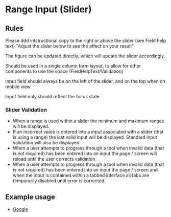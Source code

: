 # Range Input (Slider)

## Rules

Please ddd intstructional copy to the right or above the slider (see Field help text) "Adjust the slider below to see the affect on your result"

The figure can be updated directly, which will update the slider accordingly.

Should be used in a single column form layout, to allow for other components to use the space (FieldHelpText/Validation)

Input field should always be on the left of the slider, and on the top when on mobile view.

Input field only should reflect the focus state

### Slider Validation

* When a range is used within a slider the minimum and maximum ranges will be displayed.
* If an incorrect value is entered into a input associated with a slider (that is using a range) the last valid input will be displayed. Standard input validation will also be displayed.
* When a user attempts to progress through a tool when invalid data (that is not required) has been entered into an input the page / screen will reload until the user corrects validation.
* When a user attempts to progress through a tool when invalid data (that is not required) has been entered into an input the page / screen and when the input is contained within a tabbed interface all tabs are temporarily disabled until error is corrected.

## Example usage

* [Google](http://www.google.co.uk)
